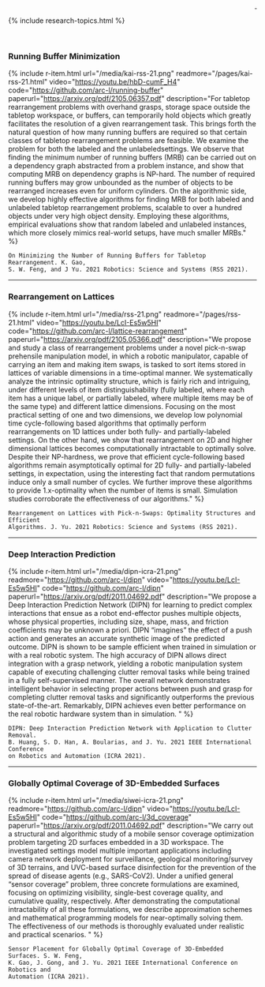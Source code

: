 <div id="#object-manipulation" style="text-align: right">
  <a href="https://scholar.google.com/citations?user=jkRa2LEAAAAJ&hl=en"><span style="color:blue">&nbsp;</span></a>
</div>

{% include research-topics.html %}

<br />

### Running Buffer Minimization

{% include r-item.html 
   url="/media/kai-rss-21.png" 
   readmore="/pages/kai-rss-21.html" 
   video="https://youtu.be/hbD-cumF_H4" 
   code="https://github.com/arc-l/running-buffer" 
   paperurl="https://arxiv.org/pdf/2105.06357.pdf" 
   description="For tabletop rearrangement problems with overhand grasps, storage space outside the tabletop workspace, or buffers, can temporarily hold objects which greatly facilitates the resolution of a given rearrangement task. This brings forth the natural question of how many running buffers are required so that certain classes of tabletop rearrangement problems are feasible. We examine the problem for both the labeled and the unlabeledsettings. We observe that finding the minimum number of running buffers (MRB) can be carried out on a dependency graph abstracted from a problem instance, and show that computing MRB on dependency graphs is NP-hard. The number of required running buffers may grow unbounded as the number of objects to be rearranged increases even for uniform cylinders. On the algorithmic side, we develop highly effective algorithms for finding MRB for both labeled and unlabeled tabletop rearrangement problems, scalable to over a hundred objects under very high object density. Employing these algorithms, empirical evaluations show that random labeled and unlabeled instances, which more closely mimics real-world setups, have much smaller MRBs." %}

```
On Minimizing the Number of Running Buffers for Tabletop Rearrangement. K. Gao,
S. W. Feng, and J Yu. 2021 Robotics: Science and Systems (RSS 2021).
```

<hr />

### Rearrangement on Lattices

{% include r-item.html 
   url="/media/rss-21.png" 
   readmore="/pages/rss-21.html" 
   video="https://youtu.be/LcI-Es5w5HI" 
   code="https://github.com/arc-l/lattice-rearrangement" 
   paperurl="https://arxiv.org/pdf/2105.05366.pdf" 
   description="We propose and study a class of rearrangement problems under a novel pick-n-swap prehensile manipulation model, in which a robotic manipulator, capable of carrying an item and making item swaps, is tasked to sort items stored in lattices of variable dimensions in a time-optimal manner. We systematically analyze the intrinsic optimality structure, which is fairly rich and intriguing, under different levels of item distinguishability (fully labeled, where each item has a unique label, or partially labeled, where multiple items may be of the same type) and different lattice dimensions. Focusing on the most practical setting of one and two dimensions, we develop low polynomial time cycle-following based algorithms that optimally perform rearrangements on 1D lattices under both fully- and partially-labeled settings. On the other hand, we show that rearrangement on 2D and higher dimensional lattices becomes computationally intractable to optimally solve. Despite their NP-hardness, we prove that efficient cycle-following based algorithms remain asymptotically optimal for 2D fully- and partially-labeled settings, in expectation, using the interesting fact that random permutations induce only a small number of cycles. We further improve these algorithms to provide 1.x-optimality when the number of items is small. Simulation studies corroborate the effectiveness of our algorithms." %}

```
Rearrangement on Lattices with Pick-n-Swaps: Optimality Structures and Efficient 
Algorithms. J. Yu. 2021 Robotics: Science and Systems (RSS 2021). 
```

<hr />

### Deep Interaction Prediction

{% include r-item.html 
   url="/media/dipn-icra-21.png"
   readmore="https://github.com/arc-l/dipn" 
   video="https://youtu.be/LcI-Es5w5HI" 
   code="https://github.com/arc-l/dipn" 
   paperurl="https://arxiv.org/pdf/2011.04692.pdf" 
   description="We propose a Deep Interaction Prediction Network (DIPN) for learning to predict complex interactions that ensue as a robot end-effector pushes multiple objects, whose physical properties, including size, shape, mass, and friction coefficients may be unknown a priori. DIPN “imagines” the effect of a push action and generates an accurate synthetic image of the predicted outcome. DIPN is shown to be sample efficient when trained in simulation or with a real robotic system. The high accuracy of DIPN allows direct integration with a grasp network, yielding a robotic manipulation system capable of executing challenging clutter removal tasks while being trained in a fully self-supervised manner. The overall network demonstrates intelligent behavior in selecting proper actions between push and grasp for completing clutter removal tasks and significantly outperforms the previous state-of-the-art. Remarkably, DIPN achieves even better performance on the real robotic hardware system than in simulation. " %}

```
DIPN: Deep Interaction Prediction Network with Application to Clutter Removal. 
B. Huang, S. D. Han, A. Boularias, and J. Yu. 2021 IEEE International Conference 
on Robotics and Automation (ICRA 2021).
```

<hr />

### Globally Optimal Coverage of 3D-Embedded Surfaces

{% include r-item.html 
   url="/media/siwei-icra-21.png"
   readmore="https://github.com/arc-l/dipn" 
   video="https://youtu.be/LcI-Es5w5HI" 
   code="https://github.com/arc-l/3d_coverage" 
   paperurl="https://arxiv.org/pdf/2011.04692.pdf" 
   description="We carry out a structural and algorithmic study of a mobile sensor coverage optimization problem targeting 2D surfaces embedded in a 3D workspace. The investigated settings model multiple important applications including camera network deployment for surveillance, geological monitoring/survey of 3D terrains, and UVC-based surface disinfection for the prevention of the spread of disease agents (e.g., SARS-CoV2). Under a unified general “sensor coverage” problem, three concrete formulations are examined, focusing on optimizing visibility, single-best coverage quality, and cumulative quality, respectively. After demonstrating the computational intractability of all these formulations, we describe approximation schemes and mathematical programming models for near-optimally solving them. The effectiveness of our methods is thoroughly evaluated under realistic and practical scenarios.  " %}

```
Sensor Placement for Globally Optimal Coverage of 3D-Embedded Surfaces. S. W. Feng, 
K. Gao, J. Gong, and J. Yu. 2021 IEEE International Conference on Robotics and 
Automation (ICRA 2021).
```
